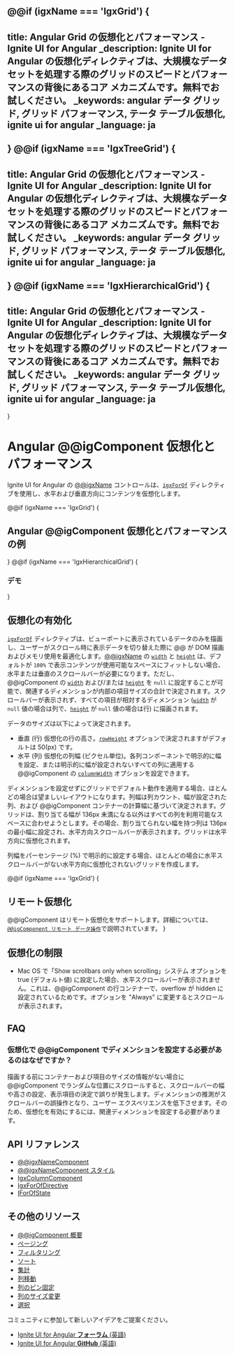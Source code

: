 @@if (igxName === 'IgxGrid') {
---
title: Angular Grid の仮想化とパフォーマンス - Ignite UI for Angular
_description: Ignite UI for Angular の仮想化ディレクティブは、大規模なデータセットを処理する際のグリッドのスピードとパフォーマンスの背後にあるコア メカニズムです。無料でお試しください。 
_keywords: angular データ グリッド, グリッド パフォーマンス, テータ テーブル仮想化, ignite ui for angular
_language: ja
---
}
@@if (igxName === 'IgxTreeGrid') {
---
title: Angular Grid の仮想化とパフォーマンス - Ignite UI for Angular
_description: Ignite UI for Angular の仮想化ディレクティブは、大規模なデータセットを処理する際のグリッドのスピードとパフォーマンスの背後にあるコア メカニズムです。無料でお試しください。 
_keywords: angular データ グリッド, グリッド パフォーマンス, テータ テーブル仮想化, ignite ui for angular
_language: ja
---
}
@@if (igxName === 'IgxHierarchicalGrid') {
---
title: Angular Grid の仮想化とパフォーマンス - Ignite UI for Angular
_description: Ignite UI for Angular の仮想化ディレクティブは、大規模なデータセットを処理する際のグリッドのスピードとパフォーマンスの背後にあるコア メカニズムです。無料でお試しください。
_keywords: angular データ グリッド, グリッド パフォーマンス, テータ テーブル仮想化, ignite ui for angular
_language: ja
---
}
# Angular @@igComponent 仮想化とパフォーマンス

Ignite UI for Angular の [@@igxName]({environment:angularApiUrl}/classes/@@igTypeDoc.html) コントロールは、[`igxForOf`]({environment:angularApiUrl}/classes/igxforofdirective.html) ディレクティブを使用し、水平および垂直方向にコンテンツを仮想化します。

@@if (igxName === 'IgxGrid') {
## Angular @@igComponent 仮想化とパフォーマンスの例


<code-view style="height:550px" 
           data-demos-base-url="{environment:demosBaseUrl}" 
           iframe-src="{environment:demosBaseUrl}/grid/grid-sample-2/" alt="Angular @@igComponent 仮想化とパフォーマンスの例">
</code-view>

}
@@if (igxName === 'IgxHierarchicalGrid') {
### デモ

<code-view style="height:620px" 
           data-demos-base-url="{environment:demosBaseUrl}" 
           iframe-src="{environment:demosBaseUrl}/hierarchical-grid/hierarchical-grid-lod/" alt="Angular @@igComponent 仮想化とパフォーマンスの例">
</code-view>

<div class="divider--half"></div>
}

## 仮想化の有効化

[`igxForOf`]({environment:angularApiUrl}/classes/igxforofdirective.html) ディレクティブは、ビューポートに表示されているデータのみを描画し、ユーザーがスクロール時に表示データを切り替えた際に @@ が DOM 描画およびメモリ使用を最適化します。[@@igxName]({environment:angularApiUrl}/classes/@@igTypeDoc.html) の [`width`]({environment:angularApiUrl}/classes/@@igTypeDoc.html#width) と [`height`]({environment:angularApiUrl}/classes/@@igTypeDoc.html#height) は、デフォルトが `100%` で表示コンテンツが使用可能なスペースにフィットしない場合、水平または垂直のスクロールバーが必要になります。ただし、@@igComponent の [`width`]({environment:angularApiUrl}/classes/@@igTypeDoc.html#width) および/または [`height`]({environment:angularApiUrl}/classes/@@igTypeDoc.html#height) を `null` に設定することが可能で、関連するディメンションが内部の項目サイズの合計で決定されます。スクロールバーが表示されず、すべての項目が相対するディメンション ([`width`]({environment:angularApiUrl}/classes/@@igTypeDoc.html#width) が `null` 値の場合は列で、[`height`]({environment:angularApiUrl}/classes/@@igTypeDoc.html#height) が `null` 値の場合は行) に描画されます。

データのサイズは以下によって決定されます。

*   垂直 (行) 仮想化の行の高さ。[`rowHeight`]({environment:angularApiUrl}/classes/@@igTypeDoc.html#rowHeight) オプションで決定されますがデフォルトは 50(px) です。
*   水平 (列) 仮想化の列幅 (ピクセル単位)。各列コンポーネントで明示的に幅を設定、または明示的に幅が設定されないすべての列に適用する @@igComponent の [`columnWidth`]({environment:angularApiUrl}/classes/@@igTypeDoc.html#columnWidth) オプションを設定できます。

ディメンションを設定せずにグリッドでデフォルト動作を適用する場合、ほとんどの場合は望ましいレイアウトになります。列幅は列カウント、幅が設定された列、および @@igComponent コンテナーの計算幅に基づいて決定されます。グリッドは、割り当てる幅が 136px 未満になる以外はすべての列を利用可能なスペースに合わせようとします。その場合、割り当てられない幅を持つ列は 136px の最小幅に設定され、水平方向スクロールバーが表示されます。グリッドは水平方向に仮想化されます。

列幅をパーセンテージ (%) で明示的に設定する場合、ほとんどの場合に水平スクロールバーがない水平方向に仮想化されないグリッドを作成します。

@@if (igxName === 'IgxGrid') {
## リモート仮想化

@@igComponent はリモート仮想化をサポートします。詳細については、[`@@igComponent リモート データ操作`](remote-data-operations.md)で説明されています。
}

## 仮想化の制限

*   Mac OS で「Show scrollbars only when scrolling」システム オプションを true (デフォルト値) に設定した場合、水平スクロールバーが表示されません。これは、@@igComponent の行コンテナーで、overflow が hidden に設定されているためです。オプションを "Always" に変更するとスクロールが表示されます。

## FAQ

### 仮想化で @@igComponent でディメンションを設定する必要があるのはなぜですか？

描画する前にコンテナーおよび項目のサイズの情報がない場合に @@igComponent でランダムな位置にスクロールすると、スクロールバーの幅や高さの設定、表示項目の決定で誤りが発生します。ディメンションの推測がスクロールバーの誤操作となり、ユーザー エクスペリエンスを低下させます。そのため、仮想化を有効にするには、関連ディメンションを設定する必要があります。

<div class="divider--half"></div>

## API リファレンス
* [@@igxNameComponent]({environment:angularApiUrl}/classes/@@igTypeDoc.html)
* [@@igxNameComponent スタイル]({environment:sassApiUrl}/index.html#function-grid-theme)
* [IgxColumnComponent]({environment:angularApiUrl}/classes/igxcolumncomponent.html)
* [IgxForOfDirective]({environment:angularApiUrl}/classes/igxforofdirective.html)
* [IForOfState]({environment:angularApiUrl}/interfaces/iforofstate.html)

## その他のリソース
<div class="divider--half"></div>

* [@@igComponent 概要](@@igMainTopic.md)
* [ページング](paging.md)
* [フィルタリング](filtering.md)
* [ソート](sorting.md)
* [集計](summaries.md)
* [列移動](column-moving.md)
* [列のピン固定](column-pinning.md)
* [列のサイズ変更](column-resizing.md)
* [選択](selection.md)

<div class="divider--half"></div>
コミュニティに参加して新しいアイデアをご提案ください。

* [Ignite UI for Angular **フォーラム** (英語) ](https://www.infragistics.com/community/forums/f/ignite-ui-for-angular)
* [Ignite UI for Angular **GitHub** (英語) ](https://github.com/IgniteUI/igniteui-angular)
